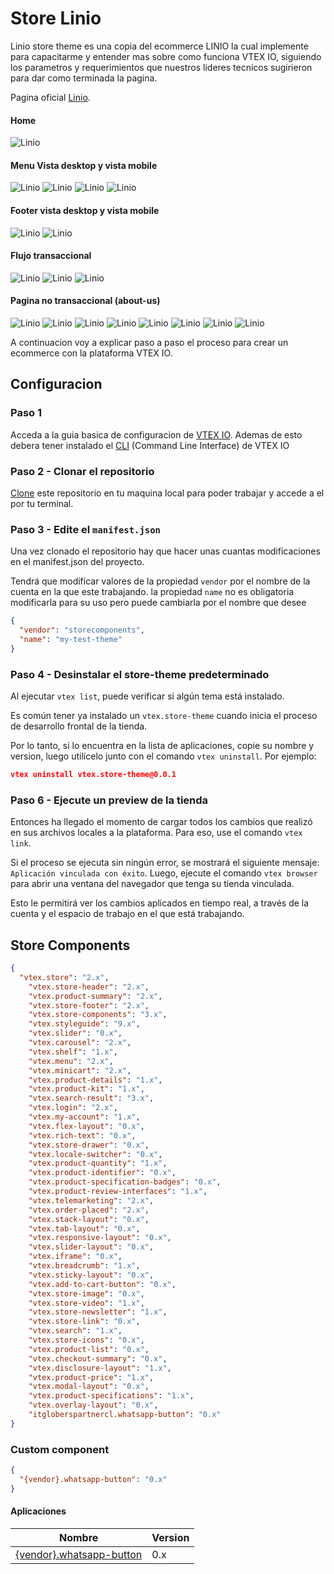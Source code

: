 # Store Linio

Linio store theme es una copia del ecommerce LINIO la cual implemente para capacitarme y entender mas sobre como funciona VTEX IO, siguiendo los parametros y requerimientos que nuestros lideres tecnicos sugirieron para dar como terminada la pagina.

Pagina oficial [Linio](https://www.linio.com.co/?gclsrc=aw.ds&&adjust_t=1zira0_f1h7ws&adjust_google_network=g&adjust_google_placement=&adjust_campaign=LICO-LAB-AO-INSTI-LOC-00007-Brand_linio_absoluto-Ago21-GG-Search-Conversion-Brand&adjust_adgroup=51198174648&utm_term=&gclid=CjwKCAiAheacBhB8EiwAItVO2ystcnbn1Ml4d1-thpg7HyhW73g2ccdSbCknAyj64RiL-hXtns_W_RoCtpAQAvD_BwE#).

#### Home

![Linio](assets/img/readme__buttom-whatsApp.png)

#### Menu Vista desktop y vista mobile

![Linio](assets/img/mega-menu.png)
![Linio](assets/img/drawer_vista-mobile.png) ![Linio](assets/img/drawer_vista-mobile-2.png) ![Linio](assets/img/drawer_vista-mobile-4.png) 

#### Footer vista desktop y vista mobile

![Linio](assets/img/footer_vista-desktop.png) 
![Linio](assets/img/footer_vista-mobile.png)

#### Flujo transaccional

![Linio](assets/img/vitrina-de-productos.png)
![Linio](assets/img/pdp.png)
![Linio](assets/img/plp.png)

#### Pagina no transaccional (about-us)

![Linio](assets/img/quienes-somos-1.png)
![Linio](assets/img/quienes-somos-2.png)
![Linio](assets/img/quienes-somos-3.png)
![Linio](assets/img/quienes-somos-4.png)
![Linio](assets/img/quienes-somos-5.png)
![Linio](assets/img/quienes-somos-6.png)
![Linio](assets/img/quienes-somos-7.png)
![Linio](assets/img/quienes-somos-8.png)

A continuacion voy a explicar paso a paso el proceso para crear un ecommerce con  la plataforma VTEX IO.

## Configuracion

### Paso 1

Acceda a la guia basica de configuracion de [VTEX IO](https://vtex.io/docs/getting-started/build-stores-with-store-framework/1). Ademas de esto debera tener instalado el [CLI](https://developers.vtex.com/vtex-developer-docs/docs/vtex-io-documentation-vtex-io-cli-installation-and-command-reference) (Command Line Interface) de VTEX IO

### Paso 2 - Clonar el repositorio

[Clone](https://github.com/alejandra1012/liniovtex-store-theme/tree/master) este repositorio en tu maquina local para poder trabajar y accede a el por tu terminal.

### Paso 3 - Edite el `manifest.json`

Una vez clonado el repositorio hay que hacer unas cuantas modificaciones en el manifest.json del proyecto.

Tendrá que modificar valores de la propiedad `vendor` por el nombre de la cuenta en la que este trabajando. la propiedad `name` no es obligatoria modificarla para su uso pero puede cambiarla por el nombre que desee

```json
{
  "vendor": "storecomponents",
  "name": "my-test-theme"
}
```

### Paso 4 - Desinstalar el store-theme predeterminado

Al ejecutar `vtex list`, puede verificar si algún tema está instalado.

Es común tener ya instalado un `vtex.store-theme` cuando inicia el proceso de desarrollo frontal de la tienda.

Por lo tanto, si lo encuentra en la lista de aplicaciones, copie su nombre y version, luego utilícelo junto con el comando `vtex uninstall`. Por ejemplo:

```json
vtex uninstall vtex.store-theme@0.0.1
```

### Paso 6 - Ejecute un preview de la tienda

Entonces ha llegado el momento de cargar todos los cambios que realizó en sus archivos locales a la plataforma. Para eso, use el comando `vtex link`.

Si el proceso se ejecuta sin ningún error, se mostrará el siguiente mensaje: `Aplicación vinculada con éxito`. Luego, ejecute el comando `vtex browser` para abrir una ventana del navegador que tenga su tienda vinculada.

Esto le permitirá ver los cambios aplicados en tiempo real, a través de la cuenta y el espacio de trabajo en el que está trabajando.

## Store Components

```json
{
  "vtex.store": "2.x",
    "vtex.store-header": "2.x",
    "vtex.product-summary": "2.x",
    "vtex.store-footer": "2.x",
    "vtex.store-components": "3.x",
    "vtex.styleguide": "9.x",
    "vtex.slider": "0.x",
    "vtex.carousel": "2.x",
    "vtex.shelf": "1.x",
    "vtex.menu": "2.x",
    "vtex.minicart": "2.x",
    "vtex.product-details": "1.x",
    "vtex.product-kit": "1.x",
    "vtex.search-result": "3.x",
    "vtex.login": "2.x",
    "vtex.my-account": "1.x",
    "vtex.flex-layout": "0.x",
    "vtex.rich-text": "0.x",
    "vtex.store-drawer": "0.x",
    "vtex.locale-switcher": "0.x",
    "vtex.product-quantity": "1.x",
    "vtex.product-identifier": "0.x",
    "vtex.product-specification-badges": "0.x",
    "vtex.product-review-interfaces": "1.x",
    "vtex.telemarketing": "2.x",
    "vtex.order-placed": "2.x",
    "vtex.stack-layout": "0.x",
    "vtex.tab-layout": "0.x",
    "vtex.responsive-layout": "0.x",
    "vtex.slider-layout": "0.x",
    "vtex.iframe": "0.x",
    "vtex.breadcrumb": "1.x",
    "vtex.sticky-layout": "0.x",
    "vtex.add-to-cart-button": "0.x",
    "vtex.store-image": "0.x",
    "vtex.store-video": "1.x",
    "vtex.store-newsletter": "1.x",
    "vtex.store-link": "0.x",
    "vtex.search": "1.x",
    "vtex.store-icons": "0.x",
    "vtex.product-list": "0.x",
    "vtex.checkout-summary": "0.x",
    "vtex.disclosure-layout": "1.x",
    "vtex.product-price": "1.x",
    "vtex.modal-layout": "0.x",
    "vtex.product-specifications": "1.x",
    "vtex.overlay-layout": "0.x",
    "itgloberspartnercl.whatsapp-button": "0.x"
}
```
### Custom component

```json
{
  "{vendor}.whatsapp-button": "0.x"
}
```

#### Aplicaciones

| Nombre                                                                                                | Version |
| ----------------------------------------------------------------------------------------------------- | ------- |
| [{vendor}.whatsapp-button](https://github.com/alejandra1012/itgloberspartnercl-whatsapp-button)       | 0.x     |

